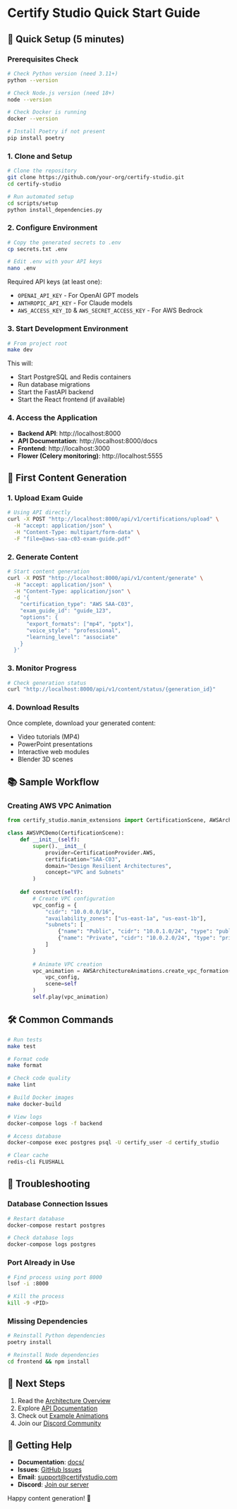 # Certify Studio Quick Start Guide

## 🚀 Quick Setup (5 minutes)

### Prerequisites Check
```bash
# Check Python version (need 3.11+)
python --version

# Check Node.js version (need 18+)
node --version

# Check Docker is running
docker --version

# Install Poetry if not present
pip install poetry
```

### 1. Clone and Setup
```bash
# Clone the repository
git clone https://github.com/your-org/certify-studio.git
cd certify-studio

# Run automated setup
cd scripts/setup
python install_dependencies.py
```

### 2. Configure Environment
```bash
# Copy the generated secrets to .env
cp secrets.txt .env

# Edit .env with your API keys
nano .env
```

Required API keys (at least one):
- `OPENAI_API_KEY` - For OpenAI GPT models
- `ANTHROPIC_API_KEY` - For Claude models
- `AWS_ACCESS_KEY_ID` & `AWS_SECRET_ACCESS_KEY` - For AWS Bedrock

### 3. Start Development Environment
```bash
# From project root
make dev
```

This will:
- Start PostgreSQL and Redis containers
- Run database migrations
- Start the FastAPI backend
- Start the React frontend (if available)

### 4. Access the Application

- **Backend API**: http://localhost:8000
- **API Documentation**: http://localhost:8000/docs
- **Frontend**: http://localhost:3000
- **Flower (Celery monitoring)**: http://localhost:5555

## 🎯 First Content Generation

### 1. Upload Exam Guide
```bash
# Using API directly
curl -X POST "http://localhost:8000/api/v1/certifications/upload" \
  -H "accept: application/json" \
  -H "Content-Type: multipart/form-data" \
  -F "file=@aws-saa-c03-exam-guide.pdf"
```

### 2. Generate Content
```bash
# Start content generation
curl -X POST "http://localhost:8000/api/v1/content/generate" \
  -H "accept: application/json" \
  -H "Content-Type: application/json" \
  -d '{
    "certification_type": "AWS SAA-C03",
    "exam_guide_id": "guide_123",
    "options": {
      "export_formats": ["mp4", "pptx"],
      "voice_style": "professional",
      "learning_level": "associate"
    }
  }'
```

### 3. Monitor Progress
```bash
# Check generation status
curl "http://localhost:8000/api/v1/content/status/{generation_id}"
```

### 4. Download Results
Once complete, download your generated content:
- Video tutorials (MP4)
- PowerPoint presentations
- Interactive web modules
- Blender 3D scenes

## 📚 Sample Workflow

### Creating AWS VPC Animation
```python
from certify_studio.manim_extensions import CertificationScene, AWSArchitectureAnimations

class AWSVPCDemo(CertificationScene):
    def __init__(self):
        super().__init__(
            provider=CertificationProvider.AWS,
            certification="SAA-C03",
            domain="Design Resilient Architectures",
            concept="VPC and Subnets"
        )
    
    def construct(self):
        # Create VPC configuration
        vpc_config = {
            "cidr": "10.0.0.0/16",
            "availability_zones": ["us-east-1a", "us-east-1b"],
            "subnets": [
                {"name": "Public", "cidr": "10.0.1.0/24", "type": "public"},
                {"name": "Private", "cidr": "10.0.2.0/24", "type": "private"}
            ]
        }
        
        # Animate VPC creation
        vpc_animation = AWSArchitectureAnimations.create_vpc_formation(
            vpc_config, 
            scene=self
        )
        self.play(vpc_animation)
```

## 🛠️ Common Commands

```bash
# Run tests
make test

# Format code
make format

# Check code quality
make lint

# Build Docker images
make docker-build

# View logs
docker-compose logs -f backend

# Access database
docker-compose exec postgres psql -U certify_user -d certify_studio

# Clear cache
redis-cli FLUSHALL
```

## 🐛 Troubleshooting

### Database Connection Issues
```bash
# Restart database
docker-compose restart postgres

# Check database logs
docker-compose logs postgres
```

### Port Already in Use
```bash
# Find process using port 8000
lsof -i :8000

# Kill the process
kill -9 <PID>
```

### Missing Dependencies
```bash
# Reinstall Python dependencies
poetry install

# Reinstall Node dependencies
cd frontend && npm install
```

## 📖 Next Steps

1. Read the [Architecture Overview](docs/architecture/README.md)
2. Explore [API Documentation](http://localhost:8000/docs)
3. Check out [Example Animations](docs/examples/)
4. Join our [Discord Community](https://discord.gg/certifystudio)

## 💬 Getting Help

- **Documentation**: [docs/](docs/)
- **Issues**: [GitHub Issues](https://github.com/your-org/certify-studio/issues)
- **Email**: support@certifystudio.com
- **Discord**: [Join our server](https://discord.gg/certifystudio)

Happy content generation! 🎉
